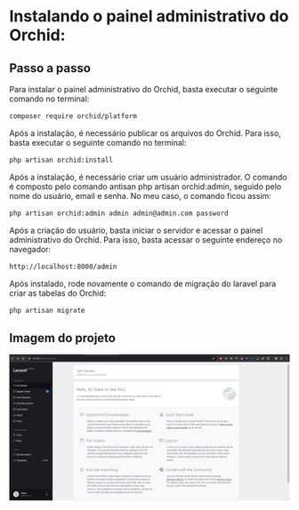# Instalando o painel administrativo do Orchid:

## Passo a passo

Para instalar o painel administrativo do Orchid, basta executar o seguinte comando no terminal:
```bash
composer require orchid/platform
```

Após a instalação, é necessário publicar os arquivos do Orchid. Para isso, basta executar o seguinte comando no terminal:
```bash
php artisan orchid:install
```

Após a instalação, é necessário criar um usuário administrador. O comando é composto pelo comando antisan php artisan orchid:admin, seguido pelo nome do usuário, email e senha. No meu caso, o comando ficou assim:
```bash
php artisan orchid:admin admin admin@admin.com password
```

Após a criação do usuário, basta iniciar o servidor e acessar o painel administrativo do Orchid. Para isso, basta acessar o seguinte endereço no navegador:
```bash
http://localhost:8000/admin
```

Após instalado, rode novamente o comando de migração do laravel para criar as tabelas do Orchid:
```bash
php artisan migrate
```

## Imagem do projeto

![O projeto deve se mostrar assim](image-1.png)